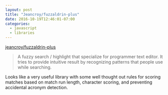 ```yaml
---
layout: post
title: "Jeancroy/fuzzaldrin-plus"
date: 2016-10-19T12:46:01-07:00
categories:
  - javascript
  - libraries
---
```


[jeancroy/fuzzaldrin-plus](https://github.com/jeancroy/fuzzaldrin-plus)

> A fuzzy search / highlight that specialize for programmer text editor. It tries to provide intuitive result by recognizing patterns that people use while searching.

Looks like a very useful library with some well thought out rules for scoring matches based on match run length, character scoring, and preventing accidental acronym detection.
